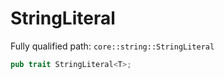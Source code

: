 # StringLiteral

Fully qualified path: `core::string::StringLiteral`

```rust
pub trait StringLiteral<T>;
```

